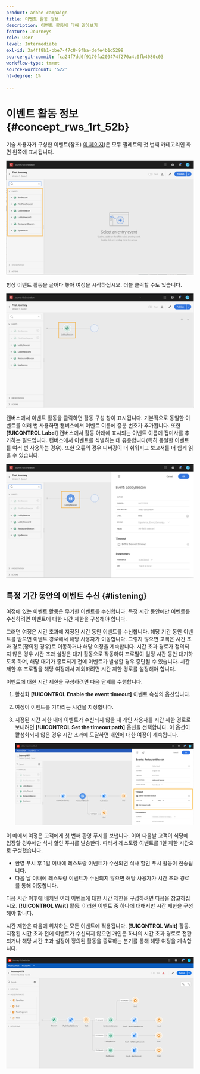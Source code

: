 ```yaml
---
product: adobe campaign
title: 이벤트 활동 정보
description: 이벤트 활동에 대해 알아보기
feature: Journeys
role: User
level: Intermediate
exl-id: 3a4ff8b1-bbe7-47c8-9fba-defe4b1d5299
source-git-commit: fca24f7dd0f9170fa209474f270a4c0fb4080c03
workflow-type: tm+mt
source-wordcount: '522'
ht-degree: 1%

---
```


# 이벤트 활동 정보 {#concept_rws_1rt_52b}

기술 사용자가 구성한 이벤트(참조) [이 페이지](../event/about-events.md))은 모두 팔레트의 첫 번째 카테고리인 화면 왼쪽에 표시됩니다.

![](../assets/journey43.png)

항상 이벤트 활동을 끌어다 놓아 여정을 시작하십시오. 더블 클릭할 수도 있습니다.

![](../assets/journey44.png)

캔버스에서 이벤트 활동을 클릭하면 활동 구성 창이 표시됩니다. 기본적으로 동일한 이벤트를 여러 번 사용하면 캔버스에서 이벤트 이름에 증분 번호가 추가됩니다. 또한 **[!UICONTROL Label]** 캔버스에서 활동 아래에 표시되는 이벤트 이름에 접미사를 추가하는 필드입니다. 캔버스에서 이벤트를 식별하는 데 유용합니다(특히 동일한 이벤트를 여러 번 사용하는 경우). 또한 오류의 경우 디버깅이 더 쉬워지고 보고서를 더 쉽게 읽을 수 있습니다.

![](../assets/journey33.png)

## 특정 기간 동안의 이벤트 수신 {#listening}

여정에 있는 이벤트 활동은 무기한 이벤트를 수신합니다. 특정 시간 동안에만 이벤트를 수신하려면 이벤트에 대한 시간 제한을 구성해야 합니다.

그러면 여정은 시간 초과에 지정된 시간 동안 이벤트를 수신합니다. 해당 기간 동안 이벤트를 받으면 이벤트 경로에서 해당 사용자가 이동합니다. 그렇지 않으면 고객은 시간 초과 경로(정의된 경우)로 이동하거나 해당 여정을 계속합니다. 시간 초과 경로가 정의되지 않은 경우 시간 초과 설정은 대기 활동으로 작동하여 프로필이 일정 시간 동안 대기하도록 하며, 해당 대기가 종료되기 전에 이벤트가 발생할 경우 중단될 수 있습니다. 시간 제한 후 프로필을 해당 여정에서 제외하려면 시간 제한 경로를 설정해야 합니다.

이벤트에 대한 시간 제한을 구성하려면 다음 단계를 수행합니다.

1. 활성화 **[!UICONTROL Enable the event timeout]** 이벤트 속성의 옵션입니다.

1. 여정이 이벤트를 기다리는 시간을 지정합니다.

1. 지정된 시간 제한 내에 이벤트가 수신되지 않을 때 개인 사용자를 시간 제한 경로로 보내려면 **[!UICONTROL Set the timeout path]** 옵션을 선택합니다. 이 옵션이 활성화되지 않은 경우 시간 초과에 도달하면 개인에 대한 여정이 계속됩니다.

   ![](../assets/event-timeout.png)

이 예에서 여정은 고객에게 첫 번째 환영 푸시를 보냅니다. 이어 다음날 고객이 식당에 입장할 경우에만 식사 할인 푸시를 발송한다. 따라서 레스토랑 이벤트를 1일 제한 시간으로 구성했습니다.

* 환영 푸시 후 1일 이내에 레스토랑 이벤트가 수신되면 식사 할인 푸시 활동이 전송됩니다.
* 다음 날 이내에 레스토랑 이벤트가 수신되지 않으면 해당 사용자가 시간 초과 경로를 통해 이동합니다.

다음 시간 이후에 배치된 여러 이벤트에 대한 시간 제한을 구성하려면 다음을 참고하십시오. **[!UICONTROL Wait]** 활동: 이러한 이벤트 중 하나에 대해서만 시간 제한을 구성해야 합니다.

시간 제한은 다음에 위치하는 모든 이벤트에 적용됩니다. **[!UICONTROL Wait]** 활동. 지정된 시간 초과 전에 이벤트가 수신되지 않으면 개인은 하나의 시간 초과 경로로 전환되거나 해당 시간 초과 설정이 정의된 활동을 종료하는 분기를 통해 해당 여정을 계속합니다.

![](../assets/event-timeout-group.png)
